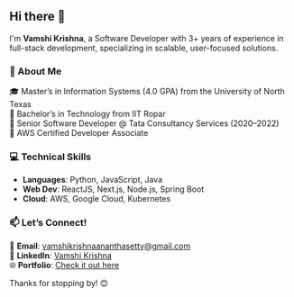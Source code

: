 ## Hi there 👋  

I'm **Vamshi Krishna**, a Software Developer with 3+ years of experience in full-stack development, specializing in scalable, user-focused solutions.  

### 🚀 About Me  
🎓 Master’s in Information Systems (4.0 GPA) from the University of North Texas  
🏫 Bachelor’s in Technology from IIT Ropar  
🏢 Senior Software Developer @ Tata Consultancy Services (2020–2022)  
🌟 AWS Certified Developer Associate  

### 💻 Technical Skills  
- **Languages**: Python, JavaScript, Java  
- **Web Dev**: ReactJS, Next.js, Node.js, Spring Boot  
- **Cloud**: AWS, Google Cloud, Kubernetes  

### 📫 Let’s Connect!  
💌 **Email**: vamshikrishnaananthasetty@gmail.com  
🔗 **LinkedIn**: [Vamshi Krishna](https://www.linkedin.com/in/vamshiananthasetty/)  
🌐 **Portfolio**: [Check it out here](https://vamshi00111.github.io/Portfolio/)  

Thanks for stopping by! 😊  
